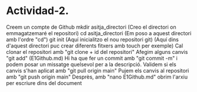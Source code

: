 # Actividad-2.
Creem un compte de Github
mkdir asitja_directori (Creo el directori on emmagatzemaré el repositori)
cd asitja_directori (Em poso a aquest directori amb l'ordre "cd")
git init (Aquí inicialitzo el nou repositori git)
(Aquí dins d'aquest directori puc crear diferents fitxers amb touch per exemple)
Cal clonar el repositori amb "git clone + id del repositori"
Afegim alguns canvis "git add" (E1Github.md)
Hi ha que fer un commit amb "git commit -m" i podem posar un missatge quelsevol per a la descripció.
Validem si els canvis s'han aplicat amb "git pull origin main"
Pujem els canvis al repositori amb "git push origin main"
Desprès, amb "nano E1Github.md" obrim l'arxiu per escriure dins del document
